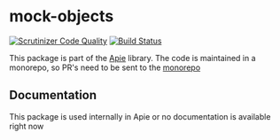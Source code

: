 # mock-objects

[![Scrutinizer Code Quality](https://scrutinizer-ci.com/g/apie-lib/mock-objects/badges/quality-score.png?b=main)](https://scrutinizer-ci.com/g/apie-lib/mock-objects/?branch=main)
[![Build Status](https://scrutinizer-ci.com/g/apie-lib/mock-objects/badges/build.png?b=main)](https://scrutinizer-ci.com/g/apie-lib/mock-objects/build-status/main)

This package is part of the [Apie](https://github.com/apie-lib) library.
The code is maintained in a monorepo, so PR's need to be sent to the [monorepo](https://github.com/apie-lib/apie-lib-monorepo/pulls)

## Documentation
This package is used internally in Apie or no documentation is available right now
